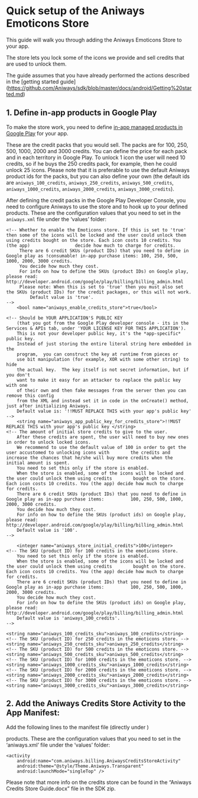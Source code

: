 # Quick setup of the Aniways Emoticons Store

This guide will walk you through adding the Aniways Emoticons Store to your app.

The store lets you lock some of the icons we provide and sell credits that are used to unlock them.

The guide assumes that you have already performed the actions described in the [getting started guide] (https://github.com/Aniways/sdk/blob/master/docs/android/Getting%20started.md)

## 1. Define in-app products in Google Play

To make the store work, you need to define [in-app managed products in Google Play](http://developer.android.com/google/play/billing/billing_admin.html) for your app. 

These are the credit packs that you would sell. The packs are for 100, 250, 500, 1000, 2000 and 3000 credits. You can define the price for each pack and in each territory in Google Play. To unlock 1 icon the user will need 10 credits, so if he buys the 250 credits pack, for example, then he could unlock 25 icons. Please note that it is preferable to use the default Aniways product ids for the packs, but you can also define your own (the default ids are `aniways_100_credits`, `aniways_250_credits`, `aniways_500_credits`, `aniways_1000_credits`, `aniways_2000_credits`, `aniways_3000_credits`).

After defining the credit packs in the Google Play Developer Console, you need to configure Aniways to use the store and to hook up to your defined products. These are the configuration values that you need to set in the `aniways.xml` file under the ‘values’ folder:

	<!-- Whether to enable the Emoticons store. If this is set to 'true' then some of the icons will be locked and the user could unlock them using credits bought on the store. Each icon costs 10 credits. You (the app)                 decide how much to charge for credits.
	     There are 6 credit SKUs (product IDs) that you need to define in Google play as !consumable! in-app purchase items: 100, 250, 500, 1000, 2000, 3000 credits.
	     You decide how much they cost.
	     For info on how to define the SKUs (product IDs) on Google play, please read: http://developer.android.com/google/play/billing/billing_admin.html 
	     Please note: When this is set to 'true' then you must also set the SKUs (product IDs) for the credit packages, or this will not work.
             Default value is 'true'.
	-->
        <bool name="aniways_enable_credits_store">true</bool>

	<!-- Should be YOUR APPLICATION'S PUBLIC KEY
		(that you got from the Google Play developer console - its in the Services & APIs tab, under 'YOUR LICENSE KEY FOR THIS APPLICATION').
		This is not your developer public key, it's the *app-specific* public key.              
		Instead of just storing the entire literal string here embedded in the
		program,  you can construct the key at runtime from pieces or
		use bit manipulation (for example, XOR with some other string) to hide
		the actual key.  The key itself is not secret information, but if you don't
		want to make it easy for an attacker to replace the public key with one
		of their own and then fake messages from the server then you can remove this config
		from the XML and instead set it in code in the onCreate() method, just after initializing Aniways.
		Default value is: '!!MUST REPLACE THIS with your app's public key'
	-->
    	<string name="aniways_app_public_key_for_credits_store">!!MUST REPLACE THIS with your app's public key </string>
	<!-- The amount of initial store credits to give to the user.
		After these credits are spent, the user will need to buy new ones in order to unlock locked icons.
		We recommend to use the default value of 100 in order to get the user accustomed to unlocking icons with 		the credits and increase the chances that he/she will buy more credits when the initial amount is spent.
		You need to set this only if the store is enabled.
		When the store is enabled, some of the icons will be locked and the user could unlock them using credits 		bought on the store. Each icon costs 10 credits. You (the app) decide how much to charge for credits.
		There are 6 credit SKUs (product IDs) that you need to define in Google play as in-app purchase items: 			100, 250, 500, 1000, 2000, 3000 credits.
		You decide how much they cost.
		For info on how to define the SKUs (product ids) on Google play, please read: 						http://developer.android.com/google/play/billing/billing_admin.html
		Default value is '100'. 
	-->
	
    	<integer name="aniways_store_initial_credits">100</integer>
	<!-- The SKU (product ID) for 100 credits in the emoticons store.
		You need to set this only if the store is enabled.
		When the store is enabled, some of the icons will be locked and the user could unlock them using credits 		bought on the store. Each icon costs 10 credits. You (the app) decide how much to charge for credits.
		There are 6 credit SKUs (product IDs) that you need to define in Google play as in-app purchase items: 			100, 250, 500, 1000, 2000, 3000 credits.
		You decide how much they cost.
		For info on how to define the SKUs (product ids) on Google play, please read: 						http://developer.android.com/google/play/billing/billing_admin.html
		Default value is 'aniways_100_credits'. 
	-->
	
	<string name="aniways_100_credits_sku">aniways_100_credits</string>    
	<!-- The SKU (product ID) for 250 credits in the emoticons store. -->
	<string name="aniways_250_credits_sku">aniways_250_credits</string>
	<!-- The SKU (product ID) for 500 credits in the emoticons store. -->
	<string name="aniways_500_credits_sku">aniways_500_credits</string>
	<!-- The SKU (product ID) for 1000 credits in the emoticons store. -->
	<string name="aniways_1000_credits_sku">aniways_1000_credits</string>
	<!-- The SKU (product ID) for 2000 credits in the emoticons store. -->
	<string name="aniways_2000_credits_sku">aniways_2000_credits</string>
	<!-- The SKU (product ID) for 3000 credits in the emoticons store. -->
	<string name="aniways_3000_credits_sku">aniways_3000_credits</string>
 
## 2.  Add the Aniways Credits Store Activity to the App Manifest:

Add the following lines to the manifest file (directly under <application>)

products. These are the configuration values that you need to set in the ‘aniways.xml’ file under the ‘values’ folder:


	<activity 
		android:name="com.aniways.billing.AniwaysCreditsStoreActivity" 		
		android:theme="@style/Theme.Aniways.Transparent" 
		android:launchMode="singleTop" />

Please note that more info on the credits store can be found in the “Aniways Credits Store Guide.docx” file in the SDK zip.
